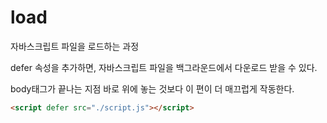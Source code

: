 # load

자바스크립트 파일을 로드하는 과정



defer 속성을 추가하면, 자바스크립트 파일을 백그라운드에서 다운로드 받을 수 있다. 

body태그가 끝나는 지점 바로 위에 놓는 것보다 이 편이 더 매끄럽게 작동한다.

```html
<script defer src="./script.js"></script>
```

